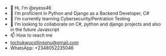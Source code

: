 - 👋 Hi, I’m @eyess46
- 👀 I’m proficient in Python and Django as a Backend Developer, C#
- 🌱 I’m currently learning Cybersecurity/Pentration Testing
- 💞️ I’m looking to collaborate on C#, python and django projects and also in the future Javascript
- 📫 How to reach me
- tochukwucollinsonu@gmail.com
- WhatsApp: +2348052235046

<!---
eyess46/eyess46 is a ✨ special ✨ repository because its `README.md` (this file) appears on your GitHub profile.
You can click the Preview link to take a look at your changes.
--->
